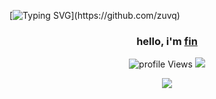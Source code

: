 [![Typing SVG](https://readme-typing-svg.herokuapp.com?font=roboto&color=%23F7C51D&size=18&vCenter=true&height=16&lines=👋+Hey+there,+I'm+fin.;💻+A+self+taught+programmer,+student.)](https://github.com/zuvq)
<h3 align="center">
<strong>
hello, i'm <b><a target="_blank" href="http://finley.rip">fin</a></b>
</strong>
</h3>
<p align="center"> <img src="https://komarev.com/ghpvc/?username=zuvq" alt="profile Views" /> <img src="https://img.shields.io/website?down_color=blue&url=https://finley.rip"> </p>

<p align="center">
  <a href="http://discord.com">
    <img src="https://discord.c99.nl/widget/theme-4/477468242575884299.png"/>
     </a>
</p>
